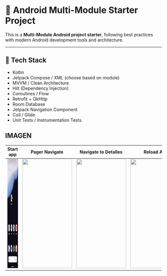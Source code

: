# 📱 Android Multi-Module Starter Project

This is a  **Multi-Module Android project starter**, following best practices with modern Android development tools and architecture.

---

## 🚀 Tech Stack

- Kotlin
- Jetpack Compose / XML (choose based on module)
- MVVM / Clean Architecture
- Hilt (Dependency Injection)
- Coroutines / Flow
- Retrofit + OkHttp 
- Room Database
- Jetpack Navigation Component
- Coil / Glide
- Unit Tests / Instrumentation Tests




## IMAGEN
| Start app | Pager Navigate | Navigate to Detalles | Reload Api|
| --- | --- | --- | --- |
|<img src="https://github.com/jorgesanme/Compose_Marvel_Api/blob/main/images/open.gif" width="160" height="350" />|<img src="https://github.com/jorgesanme/Compose_Marvel_Api/blob/main/images/segundo.gif" width="160" height="350" />|<img src="https://github.com/jorgesanme/Compose_Marvel_Api/blob/main/images/detalles.gif" width="160" height="350" />|<img src="https://github.com/jorgesanme/Compose_Marvel_Api/blob/main/images/reload.gif" width="160" height="350" />|

